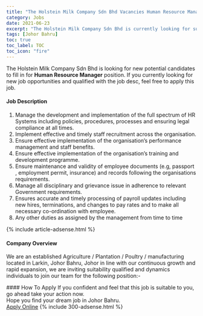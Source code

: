 ```yaml
---
title: "The Holstein Milk Company Sdn Bhd Vacancies Human Resource Manager" 
category: Jobs 
date: 2021-06-23 
excerpt: "The Holstein Milk Company Sdn Bhd is currently looking for suitable person to fill in the Human Resource Manager which based in Johor Bahru" 
tags: [Johor Bahru] 
toc: true 
toc_label: TOC 
toc_icon: "fire" 
--- 
```


<p>The Holstein Milk Company Sdn Bhd is looking for new potential candidates to fill in for <b>Human Resource Manager</b> position. If you currently looking for new job opportunities and qualified with the job desc, feel free to apply this job.
</p><div><div><h4>Job Description</h4></div><div><div><span><div><ol><li>Manage the development and implementation of the full spectrum of HR Systems including policies, procedures, processes and ensuring legal compliance at all times.&#160;</li><li>Implement effective and timely staff recruitment across the organisation.</li><li>Ensure effective implementation of the organisation&#8217;s performance management and staff benefits.</li><li>Ensure effective implementation of the organisation&#8217;s training and development programme.</li><li>Ensure maintenance and validity of employee documents (e.g, passport , employment permit, insurance) and records following the organisations requirements.</li><li>Manage all disciplinary and grievance issue in adherence to relevant Government requirements.</li><li><span>Ensures accurate and timely processing of&#160;payroll&#160;updates including new hires, terminations, and changes to pay rates and to make all necessary co-ordination with employee.</span></li><li><span>Any other duties as assigned by the management from time to time</span></li></ol></div></span></div></div></div> 
{% include article-adsense.html %} 
<div><div><h4>Company Overview</h4></div><div><div><span><div><p>We are an established Agriculture / Plantation / Poultry / manufacturing located in Larkin, Johor Bahru, Johor in line with our continuous growth and rapid expansion, we are inviting suitability qualified and dynamics individuals to join our team for the following position:-</p></div></span></div></div></div> 
#### How To Apply 
If you confident and feel that this job is suitable to you, go ahead take your action now. <br/> 
Hope you find your dream job in Johor Bahru. <br/> 
<a href="https://www.jobstreet.com.my/en/job/human-resource-manager-4597344?jobId=jobstreet-my-job-4597344&" class="btn btn--info" target="_blank" rel="nofollow noopenner">Apply Online</a> 
{% include 300-adsense.html %} 